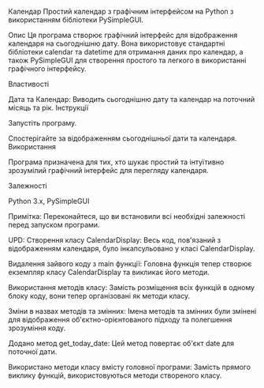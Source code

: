 Календар
Простий календар з графічним інтерфейсом на Python з використанням бібліотеки PySimpleGUI.

Опис
Ця програма створює графічний інтерфейс для відображення календаря на сьогоднішню дату. 
Вона використовує стандартні бібліотеки calendar та datetime для отримання даних про календар, а також PySimpleGUI для створення простого та легкого в використанні графічного інтерфейсу.

Властивості

Дата та Календар: Виводить сьогоднішню дату та календар на поточний місяць та рік.
Інструкції

Запустіть програму.

Спостерігайте за відображенням сьогоднішньої дати та календаря.
Використання

Програма призначена для тих, хто шукає простий та інтуїтивно зрозумілий графічний інтерфейс для перегляду календаря.

Залежності

Python 3.x,
PySimpleGUI

Примітка: Переконайтеся, що ви встановили всі необхідні залежності перед запуском програми.

UPD:
Створення класу CalendarDisplay: Весь код, пов'язаний з відображенням календаря, було інкапсульовано у класі CalendarDisplay.

Видалення зайвого коду з main функції: Головна функція тепер створює екземпляр класу CalendarDisplay та викликає його методи.

Використання методів класу: Замість розміщення всіх функцій в одному блоку коду, вони тепер організовані як методи класу.

Зміни в назвах методів та змінних: Імена методів та змінних були змінені для відображення об'єктно-орієнтованого підходу та полегшення зрозуміння коду.

Додано метод get_today_date: Цей метод повертає об'єкт date для поточної дати.

Використано методи класу вмісту головної програми: Замість прямого виклику функцій, використовуються методи створеного класу.
